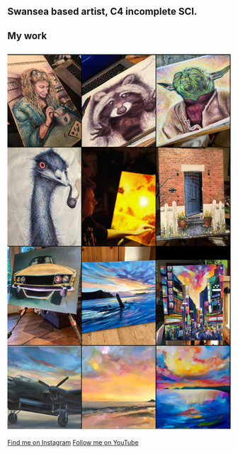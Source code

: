 Swansea based artist, C4 incomplete SCI.
---
## My work
![My work](/images/insta_wall.png "My work")
---
[Find me on Instagram](https://www.instagram.com/pedropaints/)
[Follow me on YouTube](https://www.youtube.com/@peterumbleart)
